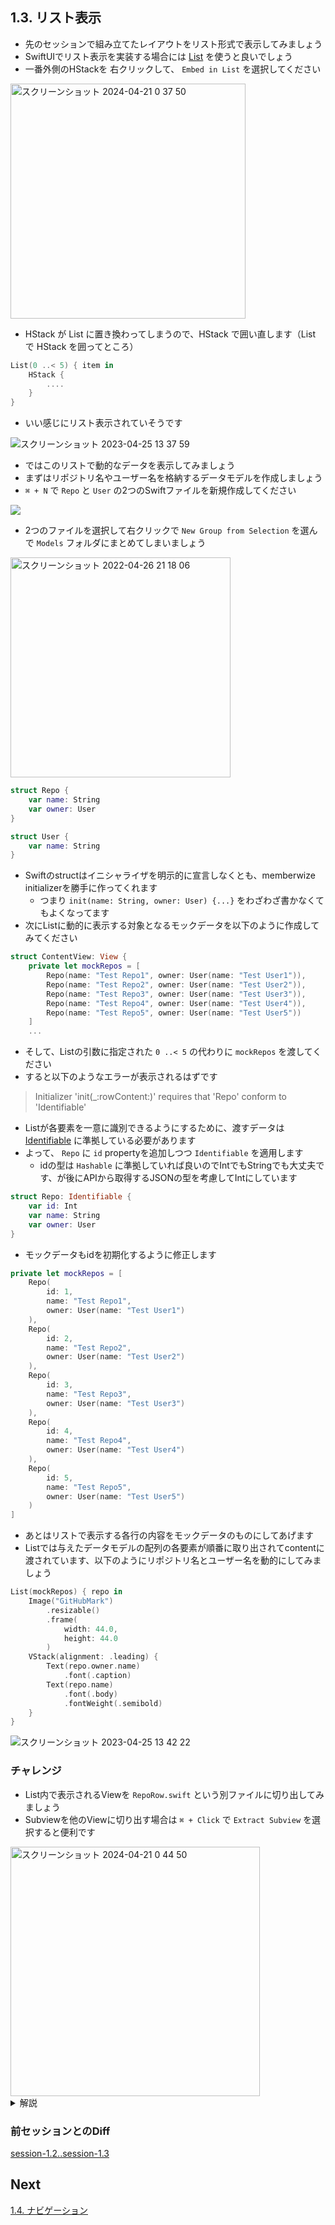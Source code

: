 ## 1.3. リスト表示
- 先のセッションで組み立てたレイアウトをリスト形式で表示してみましょう
- SwiftUIでリスト表示を実装する場合には [List](https://developer.apple.com/documentation/swiftui/list) を使うと良いでしょう
- 一番外側のHStackを 右クリックして、 `Embed in List` を選択してください

<img width="376" alt="スクリーンショット 2024-04-21 0 37 50" src="https://github.com/mixigroup/ios-swiftui-training/assets/13087887/477c1a11-0eb7-4109-9c5b-eba772bae44b">

- HStack が List に置き換わってしまうので、HStack で囲い直します（List で HStack を囲ってところ）

```swift
List(0 ..< 5) { item in
    HStack {
        ....
    }
}
```
- いい感じにリスト表示されていそうです

![スクリーンショット 2023-04-25 13 37 59](https://user-images.githubusercontent.com/17004375/234175630-d01e9cce-fe8f-4381-8569-813a79085132.png)

- ではこのリストで動的なデータを表示してみましょう
- まずはリポジトリ名やユーザー名を格納するデータモデルを作成しましょう
- `⌘ + N` で `Repo` と `User` の2つのSwiftファイルを新規作成してください

<img src="https://user-images.githubusercontent.com/8536870/115513794-724bfa80-a2be-11eb-9ff5-7680bf1dd0f4.png">

- 2つのファイルを選択して右クリックで `New Group from Selection` を選んで `Models` フォルダにまとめてしまいましょう

<img width="352" alt="スクリーンショット 2022-04-26 21 18 06" src="https://user-images.githubusercontent.com/17004375/165298260-7e826db1-1d6f-49a8-b617-7a49d05dc5e6.png">


```swift
struct Repo {
    var name: String
    var owner: User
}

struct User {
    var name: String
}
```

- Swiftのstructはイニシャライザを明示的に宣言しなくとも、memberwize initializerを勝手に作ってくれます
    - つまり `init(name: String, owner: User) {...}` をわざわざ書かなくてもよくなってます
- 次にListに動的に表示する対象となるモックデータを以下のように作成してみてください

```swift
struct ContentView: View {
    private let mockRepos = [
        Repo(name: "Test Repo1", owner: User(name: "Test User1")),
        Repo(name: "Test Repo2", owner: User(name: "Test User2")),
        Repo(name: "Test Repo3", owner: User(name: "Test User3")),
        Repo(name: "Test Repo4", owner: User(name: "Test User4")),
        Repo(name: "Test Repo5", owner: User(name: "Test User5"))
    ]
    ...
```

- そして、Listの引数に指定された `0 ..< 5` の代わりに `mockRepos` を渡してください
- すると以下のようなエラーが表示されるはずです

> Initializer 'init(_:rowContent:)' requires that 'Repo' conform to 'Identifiable'

- Listが各要素を一意に識別できるようにするために、渡すデータは [Identifiable](https://developer.apple.com/documentation/swift/identifiable) に準拠している必要があります
- よって、 `Repo` に `id` propertyを追加しつつ `Identifiable` を適用します
  - idの型は `Hashable` に準拠していれば良いのでIntでもStringでも大丈夫です、が後にAPIから取得するJSONの型を考慮してIntにしています
 

```swift
struct Repo: Identifiable {
    var id: Int
    var name: String
    var owner: User
}
```

- モックデータもidを初期化するように修正します

```swift
private let mockRepos = [
    Repo(
        id: 1,
        name: "Test Repo1",
        owner: User(name: "Test User1")
    ),
    Repo(
        id: 2,
        name: "Test Repo2",
        owner: User(name: "Test User2")
    ),
    Repo(
        id: 3,
        name: "Test Repo3",
        owner: User(name: "Test User3")
    ),
    Repo(
        id: 4,
        name: "Test Repo4",
        owner: User(name: "Test User4")
    ),
    Repo(
        id: 5,
        name: "Test Repo5",
        owner: User(name: "Test User5")
    )
]
```

- あとはリストで表示する各行の内容をモックデータのものにしてあげます
- Listでは与えたデータモデルの配列の各要素が順番に取り出されてcontentに渡されています、以下のようにリポジトリ名とユーザー名を動的にしてみましょう

```swift
List(mockRepos) { repo in
    Image("GitHubMark")
        .resizable()
        .frame(
            width: 44.0,
            height: 44.0
        )
    VStack(alignment: .leading) {
        Text(repo.owner.name)
            .font(.caption)
        Text(repo.name)
            .font(.body)
            .fontWeight(.semibold)
    }
}
```


![スクリーンショット 2023-04-25 13 42 22](https://user-images.githubusercontent.com/17004375/234176258-c35db5e5-39c7-4060-8f76-aa5635ec56bd.png)


### チャレンジ
- List内で表示されるViewを `RepoRow.swift` という別ファイルに切り出してみましょう
- Subviewを他のViewに切り出す場合は `⌘ + Click` で `Extract Subview` を選択すると便利です

<img width="399" alt="スクリーンショット 2024-04-21 0 44 50" src="https://github.com/mixigroup/ios-swiftui-training/assets/13087887/8f8f0b9b-44cc-4968-b3fc-f929cd0c2dfd">



<details>
    <summary>解説</summary>

`Extract Subview`　を実行すると以下のようなエラーが出るはずです
> Cannot find 'repo' in scope

Listから配られるrepoを受け取ってくる必要がありそうですね

切り出した <code>RepoRow</code> がイニシャライザ引数で <code>Repo</code> を受け取れるように、propertyを追加します


```diff
struct RepoRow: View {
+   let repo: Repo

    var body: some View {...}
}

struct ContentView: View {
    ...
    var body: some View {
        List(mockRepos) { repo in
-           RepoRow()
+           RepoRow(repo: repo)
        }
    }
}
```

あとは <code>RepoRow</code> を別ファイルに移してあげれば完了です
</details>

### 前セッションとのDiff
[session-1.2..session-1.3](https://github.com/mixigroup/ios-swiftui-training/compare/session-1.2..session-1.3)

## Next
[1.4. ナビゲーション](https://github.com/mixigroup/ios-swiftui-training/tree/session-1.4)
